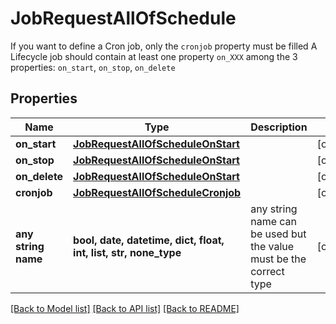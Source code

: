 # JobRequestAllOfSchedule

If you want to define a Cron job, only the `cronjob` property must be filled   A Lifecycle job should contain at least one property `on_XXX` among the 3 properties: `on_start`, `on_stop`, `on_delete` 

## Properties
Name | Type | Description | Notes
------------ | ------------- | ------------- | -------------
**on_start** | [**JobRequestAllOfScheduleOnStart**](JobRequestAllOfScheduleOnStart.md) |  | [optional] 
**on_stop** | [**JobRequestAllOfScheduleOnStart**](JobRequestAllOfScheduleOnStart.md) |  | [optional] 
**on_delete** | [**JobRequestAllOfScheduleOnStart**](JobRequestAllOfScheduleOnStart.md) |  | [optional] 
**cronjob** | [**JobRequestAllOfScheduleCronjob**](JobRequestAllOfScheduleCronjob.md) |  | [optional] 
**any string name** | **bool, date, datetime, dict, float, int, list, str, none_type** | any string name can be used but the value must be the correct type | [optional]

[[Back to Model list]](../README.md#documentation-for-models) [[Back to API list]](../README.md#documentation-for-api-endpoints) [[Back to README]](../README.md)


